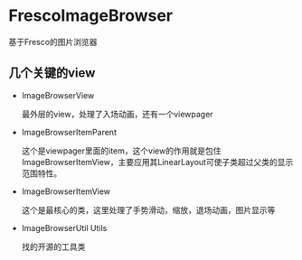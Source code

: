 # FrescoImageBrowser
基于Fresco的图片浏览器
## 几个关键的view
- ImageBrowserView

  最外层的view，处理了入场动画，还有一个viewpager
- ImageBrowserItemParent

  这个是viewpager里面的item，这个view的作用就是包住ImageBrowserItemView，主要应用其LinearLayout可使子类超过父类的显示范围特性。
- ImageBrowserItemView 

  这个是最核心的类，这里处理了手势滑动，缩放，退场动画，图片显示等
- ImageBrowserUtil Utils

  找的开源的工具类